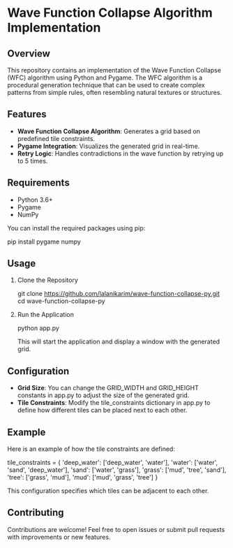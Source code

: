 # Wave Function Collapse Algorithm Implementation

## Overview

This repository contains an implementation of the Wave Function Collapse (WFC) algorithm using Python and Pygame. The WFC algorithm is a procedural generation technique that can be used to create complex patterns from simple rules, often resembling natural textures or structures.

## Features

- **Wave Function Collapse Algorithm**: Generates a grid based on predefined tile constraints.
- **Pygame Integration**: Visualizes the generated grid in real-time.
- **Retry Logic**: Handles contradictions in the wave function by retrying up to 5 times.

## Requirements

- Python 3.6+
- Pygame
- NumPy

You can install the required packages using pip:

pip install pygame numpy

## Usage

1. Clone the Repository

   git clone https://github.com/lalanikarim/wave-function-collapse-py.git
   cd wave-function-collapse-py

2. Run the Application

   python app.py

   This will start the application and display a window with the generated grid.

## Configuration

- **Grid Size**: You can change the GRID_WIDTH and GRID_HEIGHT constants in app.py to adjust the size of the generated grid.
- **Tile Constraints**: Modify the tile_constraints dictionary in app.py to define how different tiles can be placed next to each other.

## Example

Here is an example of how the tile constraints are defined:

tile_constraints = {
    'deep_water': ['deep_water', 'water'],
    'water': ['water', 'sand', 'deep_water'],
    'sand': ['water', 'grass'],
    'grass': ['mud', 'tree', 'sand'],
    'tree': ['grass', 'mud'],
    'mud': ['mud', 'grass', 'tree']
}

This configuration specifies which tiles can be adjacent to each other.

## Contributing

Contributions are welcome! Feel free to open issues or submit pull requests with improvements or new features.
